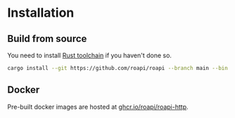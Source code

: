 # Installation

## Build from source

You need to install [Rust toolchain](https://rustup.rs/) if you haven't done so.

```bash
cargo install --git https://github.com/roapi/roapi --branch main --bin roapi-http
```


## Docker

Pre-built docker images are hosted at [ghcr.io/roapi/roapi-http](https://github.com/orgs/roapi/packages/container/package/roapi-http).
